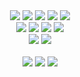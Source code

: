 <div align=center>
 
<img src="https://img.shields.io/badge/Java-000000?style=flat&logo=Java&logoColor=white"/>
<img src="https://img.shields.io/badge/Python-000000?style=flat&logo=Python&logoColor=white"/>
<img src="https://img.shields.io/badge/Spring-000000?style=flat&logo=Spring&logoColor=white"/>
<img src="https://img.shields.io/badge/FastAPI-000000?style=flat&logo=FastAPI&logoColor=white"/> 
<img src="https://img.shields.io/badge/AWS-000000?style=flat&logo=AmazonAWS&logoColor=white"/>
<br>
<img src="https://img.shields.io/badge/IntelliJ IDEA-000000?style=flat&logo=IntelliJIDEA&logoColor=white"/>
<img src="https://img.shields.io/badge/PyCharm-000000?style=flat&logo=Pycharm&logoColor=white"/>
<img src="https://img.shields.io/badge/WebStorm-000000?style=flat&logo=WebStorm&logoColor=white"/>
<img src="https://img.shields.io/badge/Ableton Live-000000?style=flat&logo=AbletonLive&logoColor=white"/>
<br>
<img src="https://img.shields.io/badge/Notion-000000?style=flat&logo=Notion&logoColor=white"/>
<img src="https://img.shields.io/badge/Slack-000000?style=flat&logo=Slack&logoColor=white"/> 
<br>
<br>
<a href="https://jeeklee.github.io/"><img src="https://img.shields.io/badge/Github-000000?style=flat&logo=Github&logoColor=white"/></a>
<a href="https://velog.io/@jaymild"><img src="https://img.shields.io/badge/Velog-20C997?style=flat&logo=Velog&logoColor=white"/></a>
<a href="https://soundcloud.com/jay_mild"><img src="https://img.shields.io/badge/SoundCloud-FF3300?style=flat&logo=SoundCloud&logoColor=white"/></a> 
